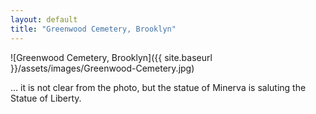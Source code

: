 ```yaml
---
layout: default
title: "Greenwood Cemetery, Brooklyn"
---
```


![Greenwood Cemetery, Brooklyn]({{ site.baseurl }}/assets/images/Greenwood-Cemetery.jpg)

... it is not clear from the photo, but the statue of Minerva is saluting the Statue of Liberty.